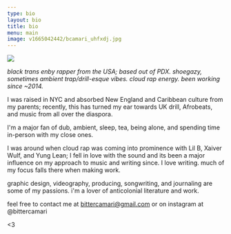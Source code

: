 ```yaml
---
type: bio
layout: bio
title: bio
menu: main
image: v1665042442/bcamari_uhfxdj.jpg
---
```


![](https://res.cloudinary.com/ddkpk0u6d/image/upload/v1713146637/600x600bc_wzhdn5.jpg)

_black trans enby rapper from the USA; based out of PDX. shoegazy, sometimes ambient trap/drill-esque vibes. cloud rap energy. been working since \~2014._

I was raised in NYC and absorbed New England and Caribbean culture from my parents; recently, this has turned my ear towards UK drill, Afrobeats, and music from all over the diaspora.

I'm a major fan of dub, ambient, sleep, tea, being alone, and spending time in-person with my close ones.

I was around when cloud rap was coming into prominence with Lil B, Xaiver Wulf, and Yung Lean; I fell in love with the sound and its been a major influence on my approach to music and writing since. I love writing. much of my focus falls there when making work.

graphic design, videography, producing, songwriting, and journaling are some of my passions. i'm a lover of anticolonial literature and work.

feel free to contact me at bittercamari@gmail.com or on instagram at @bittercamari

<3
